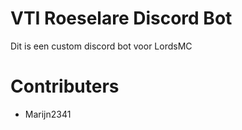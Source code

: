 # VTI Roeselare Discord Bot

Dit is een custom discord bot voor LordsMC

# Contributers 

- Marijn2341
